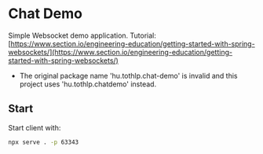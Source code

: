 # Chat Demo

Simple Websocket demo application. Tutorial: [https://www.section.io/engineering-education/getting-started-with-spring-websockets/](https://www.section.io/engineering-education/getting-started-with-spring-websockets/)

* The original package name 'hu.tothlp.chat-demo' is invalid and this project uses 'hu.tothlp.chatdemo' instead.

## Start

Start client with:
```bash
npx serve . -p 63343
```